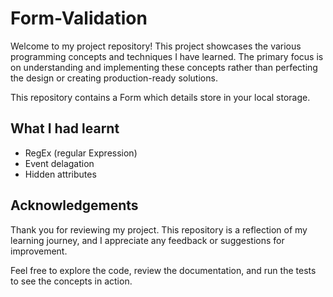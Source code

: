 # Form-Validation

Welcome to my project repository! This project showcases the various programming concepts and techniques I have learned. The primary focus is on understanding and implementing these concepts rather than perfecting the design or creating production-ready solutions.

This repository contains a Form which details store in your local storage.

## What I had learnt

- RegEx (regular Expression)
- Event delagation
- Hidden attributes

## Acknowledgements

Thank you for reviewing my project. This repository is a reflection of my learning journey, and I appreciate any feedback or suggestions for improvement.

Feel free to explore the code, review the documentation, and run the tests to see the concepts in action.
